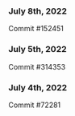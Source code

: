 ### July 8th, 2022

Commit #152451

### July 5th, 2022

Commit #314353


### July 4th, 2022

Commit #72281

